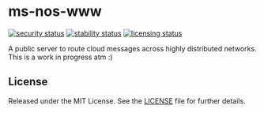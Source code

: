 ms-nos-www
==========


[![security status](https://qa.meterian.io/badge/pb/e02e1bae-8e47-469d-a388-9bd487fdcf64/security)](https://qa.meterian.io/projects/?pid=e02e1bae-8e47-469d-a388-9bd487fdcf64) [![stability status](https://qa.meterian.io/badge/pb/e02e1bae-8e47-469d-a388-9bd487fdcf64/stability)](https://qa.meterian.io/projects/?pid=e02e1bae-8e47-469d-a388-9bd487fdcf64) [![licensing status](https://qa.meterian.io/badge/pb/e02e1bae-8e47-469d-a388-9bd487fdcf64/licensing)](https://qa.meterian.io/projects/?pid=e02e1bae-8e47-469d-a388-9bd487fdcf64)

A public server to route cloud messages across highly distributed networks. This is a work in progress atm :)



## License

Released under the MIT License.  See the [LICENSE](LICENSE.md) file for further details.
